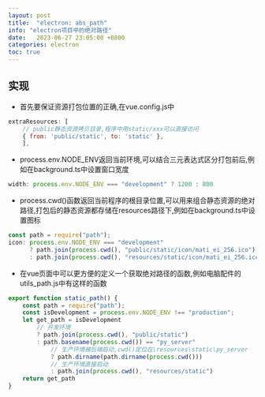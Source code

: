 ```yaml
---
layout: post
title:  "electron: abs_path"
info: "electron项目中的绝对路径"
date:   2023-06-27 23:05:00 +0800
categories: electron
toc: true
---
```


## 实现

- 首先要保证资源打包位置的正确,在vue.config.js中
```js
extraResources: [
    // public静态资源拷贝目录,程序中用static/xxx可以直接访问
    { from: 'public/static', to: 'static' }, 
    ],
```

- process.env.NODE_ENV返回当前环境,可以结合三元表达式区分打包前后,例如在background.ts中设置窗口宽度
```js
width: process.env.NODE_ENV === "development" ? 1200 : 800
```

- process.cwd()函数返回当前程序的根目录位置,可以用来组合静态资源的绝对路径,打包后的静态资源都存储在resources路径下,例如在background.ts中设置图标
```js
const path = require("path");
icon: process.env.NODE_ENV === "development" 
      ? path.join(process.cwd(), "public/static/icon/mati_ei_256.ico")
      : path.join(process.cwd(), "resources/static/icon/mati_ei_256.ico"),
```

- 在vue页面中可以更方便的定义一个获取绝对路径的函数,例如电脑配件的utils_path.js中有这样的函数
```js
export function static_path() {
    const path = require("path");
    const isDevelopment = process.env.NODE_ENV !== "production";
    let get_path = isDevelopment
        // 开发环境
        ? path.join(process.cwd(), "public/static")
        : path.basename(process.cwd()) == "py_server"
            // 生产环境被后端启动,cwd()定位在\resources\static\py_server
            ? path.dirname(path.dirname(process.cwd()))
            // 生产环境直接启动
            : path.join(process.cwd(), "resources/static")
    return get_path
}
```
